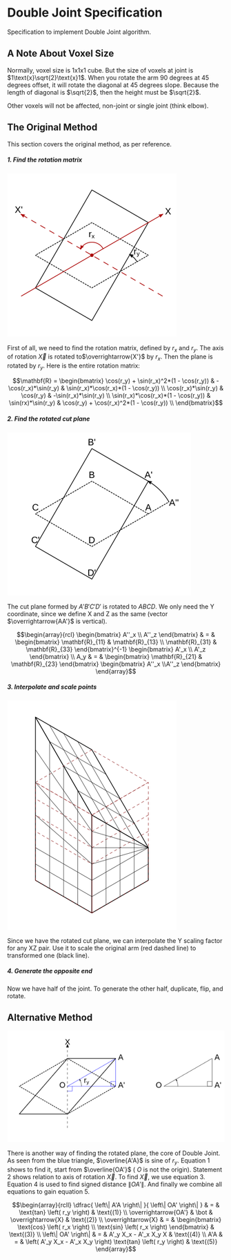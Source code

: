 # Double Joint Specification

Specification to implement Double Joint algorithm.

## A Note About Voxel Size

Normally, voxel size is $1\text{x}1\text{x}1$ cube. But the size of voxels
at joint is $1\text{x}\sqrt{2}\text{x}1$. When you rotate the arm
90 degrees at 45 degrees offset, it will rotate the diagonal at 45 degrees
slope. Because the length of diagonal is $\sqrt{2}$, then the height must be
$\sqrt{2}$.

Other voxels will not be affected, non-joint or single joint (think elbow).

## The Original Method

This section covers the original method, as per reference.

##### 1. Find the rotation matrix

![Step 1](step1.svg)

First of all, we need to find the rotation matrix,
defined by $r_x$ and $r_y$.
The axis of rotation $\overrightarrow{X}$
is rotated to$\overrightarrow{X'}$ by $r_x$.
Then the plane is rotated by $r_y$.
Here is the entire rotation matrix:

```math
\mathbf{R} = \begin{bmatrix}
\cos(r_y) + \sin(r_x)^2*(1 - \cos(r_y)) & -\cos(r_x)*\sin(r_y) & \sin(r_x)*\cos(r_x)*(1 - \cos(r_y)) \\
\cos(r_x)*\sin(r_y) & \cos(r_y) & -\sin(r_x)*\sin(r_y) \\
\sin(r_x)*\cos(r_x)*(1 - \cos(r_y)) & \sin(rx)*\sin(r_y) & \cos(r_y) + \cos(r_x)^2*(1 - \cos(r_y)) \\
\end{bmatrix}
```

##### 2. Find the rotated cut plane

![Step 2](step2.svg)

The cut plane formed by $A'B'C'D'$ is rotated to $ABCD$.
We only need the Y coordinate, since we define X and Z as the same
(vector $\overrightarrow{AA'}$ is vertical).

```math
\begin{array}{rcl}
\begin{bmatrix} A''_x \\ A''_z \end{bmatrix} & = & \begin{bmatrix} \mathbf{R}_{11} & \mathbf{R}_{13} \\ \mathbf{R}_{31} & \mathbf{R}_{33} \end{bmatrix}^{-1} \begin{bmatrix} A'_x \\ A'_z \end{bmatrix} \\
A_y & = & \begin{bmatrix} \mathbf{R}_{21} & \mathbf{R}_{23} \end{bmatrix} \begin{bmatrix} A''_x \\A''_z \end{bmatrix}
\end{array}
```

##### 3. Interpolate and scale points

![Step 3](step3.svg)

Since we have the rotated cut plane, we can interpolate the Y scaling factor
for any XZ pair. Use it to scale the original arm (red dashed line)
to transformed one (black line).

##### 4. Generate the opposite end

Now we have half of the joint. To generate the other half, duplicate, flip,
and rotate.

## Alternative Method

![Alternate](alternate.svg)

There is another way of finding the rotated plane, the core of Double Joint.
As seen from the blue triangle, $\overline{A'A}$ is sine of $r_y$.
Equation 1 shows to find it, start from $\overline{OA'}$
( $O$ is not the origin).
Statement 2 shows relation to axis of rotation $\overrightarrow{X}$.
To find $\overrightarrow{X}$, we use equation 3.
Equation 4 is used to find signed distance $\left\| OA' \right\|$.
And finally we combine all equations to gain equation 5.

```math
\begin{array}{rcll}
\dfrac{ \left\| A'A \right\| }{ \left\| OA' \right\| } & = & \text{tan} \left( r_y \right) & \text{(1)} \\
\overrightarrow{OA'} & \bot & \overrightarrow{X} & \text{(2)} \\
\overrightarrow{X} & = & \begin{bmatrix} \text{cos} \left( r_x \right) \\ \text{sin} \left( r_x \right) \end{bmatrix} & \text{(3)} \\
\left\| OA' \right\| & = & A'_y X_x - A'_x X_y X & \text{(4)} \\
A'A & = & \left( A'_y X_x - A'_x X_y \right) \text{tan} \left( r_y \right) & \text{(5)}
\end{array}
```
